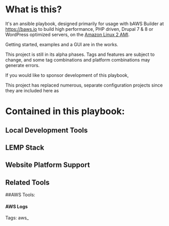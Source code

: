 # What is this?

It's an ansible playbook, designed primarily for usage with bAWS Builder at https://baws.io to build high performance, PHP driven, Drupal 7 & 8 or WordPress optimized servers, on the [Amazon Linux 2 AMI](https://aws.amazon.com/amazon-linux-2/). 

Getting started, examples and a GUI are in the works. 

This project is still in its alpha phases. Tags and features are subject to change, and some tag combinations and platform combinations may generate errors.

If you would like to sponsor development of this playbook, 

This project has replaced numerous, separate configuration projects since they are included here as

# Contained in this playbook:

## Local Development Tools

## LEMP Stack

## Website Platform Support

## Related Tools


##AWS Tools:

#### AWS Logs
Tags: aws_